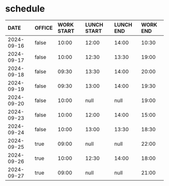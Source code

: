 # schedule

| DATE | OFFICE | WORK START | LUNCH START | LUNCH END | WORK END |
| :-- | :-- | :-- | :-- | :-- | :-- |
| 2024-09-16 | false | 10:00 | 12:00 | 14:00 | 10:30 |
| 2024-09-17 | false | 10:00 | 12:30 | 13:30 | 19:00 |
| 2024-09-18 | false | 09:30 | 13:30 | 14:00 | 20:00 |
| 2024-09-19 | false | 09:30 | 13:00 | 14:00 | 19:30 |
| 2024-09-20 | false | 10:00 | null | null | 19:00 |
| 2024-09-23 | false | 10:00 | 12:00 | 14:00 | 15:00 |
| 2024-09-24 | false | 10:00 | 13:00 | 13:30 | 18:30 |
| 2024-09-25 | true | 09:00 | null | null | 22:00 |
| 2024-09-26 | true | 10:00 | 12:30 | 14:00 | 18:00 |
| 2024-09-27 | true | 09:00 | null | null | 21:00 |
